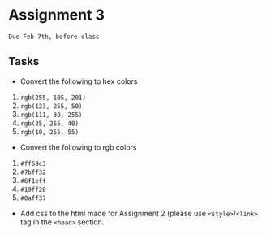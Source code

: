 # Assignment 3
`Due Feb 7th, before class`


## Tasks

- Convert the following to hex colors

1. `rgb(255, 105, 201)`
2. `rgb(123, 255, 50)`
3. `rgb(111, 30, 255)`
4. `rgb(25, 255, 40)`
5. `rgb(10, 255, 55)`

- Convert the following to rgb colors

1. `#ff69c3`
2. `#7bff32`
3. `#6f1eff`
4. `#19ff28`
5. `#0aff37`

- Add css to the html made for Assignment 2 (please use `<style>`/`<link>` tag in the `<head>` section.





